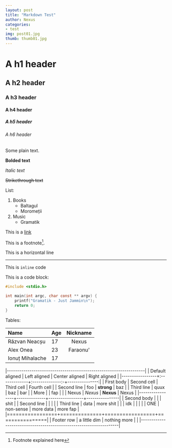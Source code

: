 ```yaml
---
layout: post
title: "Markdown Test"
author: Nexus
categories:
- test
img: post01.jpg
thumb: thumb01.jpg
---
```


# A h1 header

## A h2 header

### A h3 header

#### A h4 header

##### A h5 header

###### A h6 header

Some plain text.

**Bolded text**

*Italic text*

<del>Strikethrough text</del>

List:

1. Books
	* Baltagul
	* Moromeții
2. Music
	* Gramatik

This is a [link](http://google.com)

This is a footnote[^1].

This is a horizontal line

---

This is `inline` code

This is a code block:

~~~ c
#include <stdio.h>

int main(int argc, char const ** argv) {
	printf("Gramatik - Just Jammin\n");
	return 0;
}
~~~

Tables:

| Name            | Age            | Nickname  |
| :-------------- | :------------- | :-------: |
| Răzvan Neacșu   | 17             | Nexus     |
| Alex Onea       | 23             | Faraonu'  |
| Ionuț Mihalache | 17             |           |

|-------------------------------------------------------------------|
| Default aligned | Left aligned | Center aligned  | Right aligned  |
|-----------------+:-------------+:--------------:-+---------------:|
| First body      | Second cell  | Third cell      | Fourth cell    |
| Second line     | foo          | **strong**      | baz            |
| Third line      | quux         | baz             | bar            |
| More            |              | fap             |                |
| Nexus           | *Nexus*      | **Nexus**       | Nexus          |
|-----------------+--------------+-----------------+----------------|
| Second body     |              |                 | shit           |
| Second line     |              |                 |                |
| Third line      | data         | more shit       |                |
| idk             |              |                 |                |
| ONE             | non-sense    | more data       | more fap       |
|=================+==============+=================+================|
| Footer row      | a little dim | nothing more    |                |
|-------------------------------------------------------------------|


[^1]: Footnote explained here
